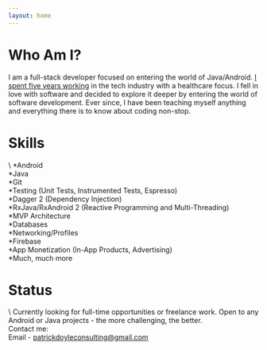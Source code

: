 ```yaml
---
layout: home
---
```

# Who Am I?

I am a full-stack developer focused on entering the world of Java/Android. [I spent five years working](https://www.linkedin.com/in/patricktdoyle/) in the tech industry with a healthcare focus. I fell in love with software and decided to explore it deeper by entering the world of software development.  Ever since, I have been teaching myself anything and everything there is to know about coding non-stop.

# Skills
\\
*Android  
*Java  
*Git  
*Testing (Unit Tests, Instrumented Tests, Espresso)  
*Dagger 2 (Dependency Injection)  
*RxJava/RxAndroid 2 (Reactive Programming and Multi-Threading)  
*MVP Architecture  
*Databases  
*Networking/Profiles  
*Firebase  
*App Monetization (In-App Products, Advertising)  
*Much, much more  

# Status
\\
Currently looking for full-time opportunities or freelance work.  Open to any Android or Java projects - the more challenging, the better.  
Contact me:  
Email - patrickdoyleconsulting@gmail.com  

